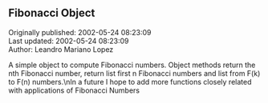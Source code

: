 ## Fibonacci Object  
Originally published: 2002-05-24 08:23:09  
Last updated: 2002-05-24 08:23:09  
Author: Leandro Mariano Lopez  
  
A simple object to compute Fibonacci numbers. Object methods return the nth Fibonacci number, return list first n Fibonacci numbers and list from F(k) to F(n) numbers.\nIn a future I hope to add more functions closely related with applications of Fibonacci Numbers